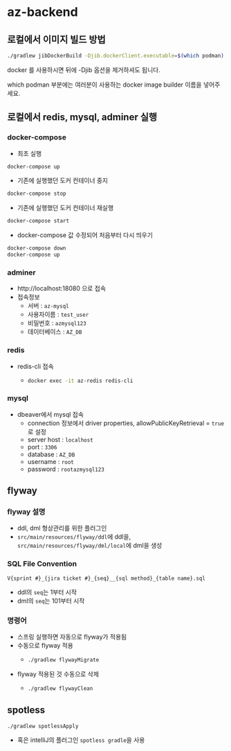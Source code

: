 # az-backend

## 로컬에서 이미지 빌드 방법

```bash
./gradlew jibDockerBuild -Djib.dockerClient.executable=$(which podman)
```

docker 를 사용하시면 뒤에 -Djib 옵션을 제거하셔도 됩니다.

which podman 부분에는 여러분이 사용하는 docker image builder 이름을 넣어주세요.

## 로컬에서 redis, mysql, adminer 실행

### docker-compose

- 최초 실행

```bash
docker-compose up
```

- 기존에 실행했던 도커 컨테이너 중지

```bash
docker-compose stop
```

- 기존에 실행했던 도커 컨테이너 재실행

```bash
docker-compose start
```

- docker-compose 값 수정되어 처음부터 다시 띄우기

```bash
docker-compose down
docker-compose up
```

### adminer

- http://localhost:18080 으로 접속
- 접속정보
  - 서버 : `az-mysql`
  - 사용자이름 : `test_user`
  - 비밀번호 : `azmysql123`
  - 데이터베이스 : `AZ_DB`

### redis

- redis-cli 접속
  - ```bash
    docker exec -it az-redis redis-cli
    ```

### mysql

- dbeaver에서 mysql 접속
  - connection 정보에서 driver properties, allowPublicKeyRetrieval = `true`로 설정
  - server host : `localhost`
  - port : `3306`
  - database : `AZ_DB`
  - username : `root`
  - password : `rootazmysql123`

## flyway

### flyway 설명

- ddl, dml 형상관리를 위한 플러그인
- `src/main/resources/flyway/ddl`에 ddl을, `src/main/resources/flyway/dml/local`에 dml을 생성

### SQL File Convention

```
V{sprint #}_{jira ticket #}_{seq}__{sql method}_{table name}.sql
```

- ddl의 `seq`는 1부터 시작
- dml의 `seq`는 101부터 시작

### 명령어

- 스프링 실행하면 자동으로 flyway가 적용됨
- 수동으로 flyway 적용
  - ```bash
    ./gradlew flywayMigrate
    ```
- flyway 적용된 것 수동으로 삭제
  - ```bash
    ./gradlew flywayClean
    ```

## spotless

```bash
./gradlew spotlessApply
```

- 혹은 intelliJ의 플러그인 `spotless gradle`을 사용
